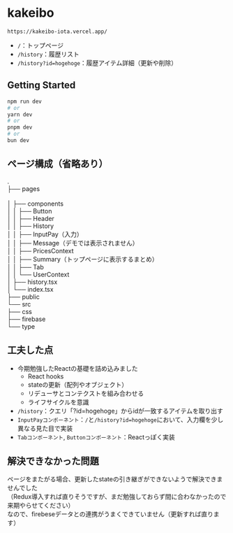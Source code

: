 # kakeibo
```
https://kakeibo-iota.vercel.app/
```
- `/`：トップページ
- `/history`：履歴リスト
- `/history?id=hogehoge`：履歴アイテム詳細（更新や削除）

## Getting Started
```bash
npm run dev
# or
yarn dev
# or
pnpm dev
# or
bun dev
```

## ページ構成（省略あり）
.  
├── pages<br>  
│   ├── components  
│   │   ├──  Button  
│   │   ├──  Header  
│   │   ├──  History  
│   │   ├──  InputPay（入力）  
│   │   ├──  Message（デモでは表示されません）  
│   │   ├──  PricesContext  
│   │   ├──  Summary（トップページに表示するまとめ）  
│   │   ├──  Tab  
│   │   └──  UserContext  
│   ├── history.tsx  
│   └── index.tsx  
├── public  
└── src  
    ├── css  
    ├── firebase  
    └── type  

## 工夫した点
- 今期勉強したReactの基礎を詰め込みました
  - React hooks
  - stateの更新（配列やオブジェクト）
  - リデューサとコンテクストを組み合わせる
  - ライフサイクルを意識
- `/history`：クエリ「?id=hogehoge」からidが一致するアイテムを取り出す
- `InputPayコンポーネント`：`/`と`/history?id=hogehoge`において、入力欄を少し異なる見た目で実装
- `Tabコンポーネント`, `Buttonコンポーネント`：Reactっぽく実装

## 解決できなかった問題
ページをまたがる場合、更新したstateの引き継ぎができないようで解決できませんでした  
（Redux導入すれば直りそうですが、まだ勉強しておらず間に合わなかったので来期やらせてください）  
なので、firebeseデータとの連携がうまくできていません（更新すれば直ります）
